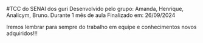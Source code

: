#TCC do SENAI dos guri
Desenvolvido pelo grupo: Amanda, Henrique, Analicym, Bruno.
Durante 1 mês de aula
Finalizado em: 26/09/2024

Iremos lembrar para sempre do trabalho em equipe e conhecimentos novos adquiridos!!!

